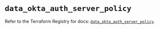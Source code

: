 # `data_okta_auth_server_policy`

Refer to the Terraform Registry for docs: [`data_okta_auth_server_policy`](https://registry.terraform.io/providers/okta/okta/4.8.0/docs/data-sources/auth_server_policy).

